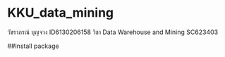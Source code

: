 # KKU_data_mining
วัชราภรณ์ บุญจวง ID6130206158 วิชา Data Warehouse and Mining SC623403

##install package
